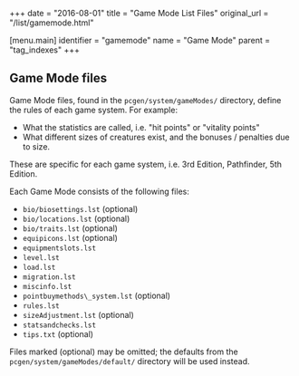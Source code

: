 +++
date = "2016-08-01"
title = "Game Mode List Files"
original_url = "/list/gamemode.html"

[menu.main]
    identifier = "gamemode"
    name = "Game Mode"
    parent = "tag_indexes"
+++

## Game Mode files

Game Mode files, found in the `pcgen/system/gameModes/` directory, define the rules of each game system. For example:

* What the statistics are called, i.e. "hit points" or "vitality points"
* What different sizes of creatures exist, and the bonuses / penalties due to size.

These are specific for each game system, i.e. 3rd Edition, Pathfinder, 5th Edition.

Each Game Mode consists of the following files:

  * `bio/biosettings.lst` (optional)
  * `bio/locations.lst` (optional)
  * `bio/traits.lst` (optional)
  * `equipicons.lst` (optional)
  * `equipmentslots.lst`
  * `level.lst`
  * `load.lst`
  * `migration.lst`
  * `miscinfo.lst`
  * `pointbuymethods\_system.lst` (optional)
  * `rules.lst`
  * `sizeAdjustment.lst` (optional)
  * `statsandchecks.lst`
  * `tips.txt` (optional)

Files marked (optional) may be omitted; the defaults from the `pcgen/system/gameModes/default/` directory will be used instead.

